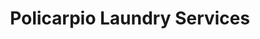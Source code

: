 ---
title: "Policarpio Laundry Services"
url: /tarlac/policarpio-laundry-services/
shop: Wäscherei
---